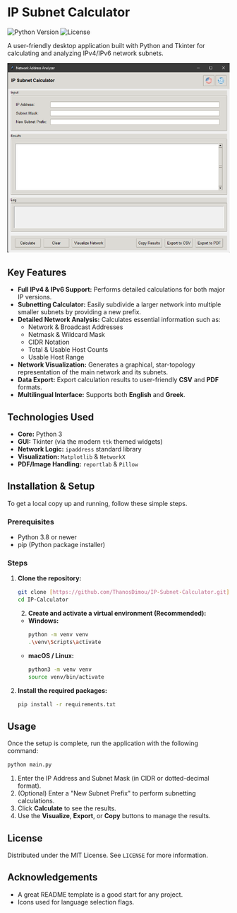 # IP Subnet Calculator

![Python Version](https://img.shields.io/badge/python-3.8+-blue.svg)
![License](https://img.shields.io/badge/license-MIT-green.svg)

A user-friendly desktop application built with Python and Tkinter for calculating and analyzing IPv4/IPv6 network subnets.

![IP Calculator Screenshot](images/screenshot.png)

## Key Features

* **Full IPv4 & IPv6 Support:** Performs detailed calculations for both major IP versions.
* **Subnetting Calculator:** Easily subdivide a larger network into multiple smaller subnets by providing a new prefix.
* **Detailed Network Analysis:** Calculates essential information such as:
    * Network & Broadcast Addresses
    * Netmask & Wildcard Mask
    * CIDR Notation
    * Total & Usable Host Counts
    * Usable Host Range
* **Network Visualization:** Generates a graphical, star-topology representation of the main network and its subnets.
* **Data Export:** Export calculation results to user-friendly **CSV** and **PDF** formats.
* **Multilingual Interface:** Supports both **English** and **Greek**.

## Technologies Used

* **Core:** Python 3
* **GUI:** Tkinter (via the modern `ttk` themed widgets)
* **Network Logic:** `ipaddress` standard library
* **Visualization:** `Matplotlib` & `NetworkX`
* **PDF/Image Handling:** `reportlab` & `Pillow`

## Installation & Setup

To get a local copy up and running, follow these simple steps.

### Prerequisites

* Python 3.8 or newer
* pip (Python package installer)

### Steps

1.  **Clone the repository:**
    ```sh
    git clone [https://github.com/ThanosDimou/IP-Subnet-Calculator.git](https://github.com/ThanosDimou/IP-Subnet-Calculator.git)
    cd IP-Calculator
    ```
    2.  **Create and activate a virtual environment (Recommended):**
    * **Windows:**
        ```sh
        python -m venv venv
        .\venv\Scripts\activate
        ```
    * **macOS / Linux:**
        ```sh
        python3 -m venv venv
        source venv/bin/activate
        ```

3.  **Install the required packages:**
    ```sh
    pip install -r requirements.txt
    ```

## Usage

Once the setup is complete, run the application with the following command:

```sh
python main.py
```

1.  Enter the IP Address and Subnet Mask (in CIDR or dotted-decimal format).
2.  (Optional) Enter a "New Subnet Prefix" to perform subnetting calculations.
3.  Click **Calculate** to see the results.
4.  Use the **Visualize**, **Export**, or **Copy** buttons to manage the results.

## License

Distributed under the MIT License. See `LICENSE` for more information.

## Acknowledgements

* A great README template is a good start for any project.
* Icons used for language selection flags.


